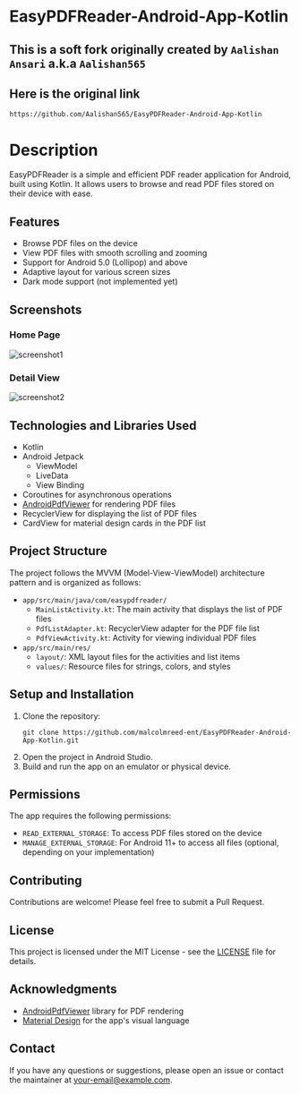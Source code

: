 # EasyPDFReader-Android-App-Kotlin
## This is a soft fork originally created by `Aalishan Ansari` a.k.a `Aalishan565`
## Here is the original link 
`https://github.com/Aalishan565/EasyPDFReader-Android-App-Kotlin`

# Description
EasyPDFReader is a simple and efficient PDF reader application for Android, built using Kotlin. It allows users to browse and read PDF files stored on their device with ease.

## Features

- Browse PDF files on the device
- View PDF files with smooth scrolling and zooming
- Support for Android 5.0 (Lollipop) and above
- Adaptive layout for various screen sizes
- Dark mode support (not implemented yet)

## Screenshots

### Home Page
![screenshot1](screenshot1.png)

### Detail View
![screenshot2](screenshot2.png)

## Technologies and Libraries Used

- Kotlin
- Android Jetpack
  - ViewModel
  - LiveData
  - View Binding
- Coroutines for asynchronous operations
- [AndroidPdfViewer](https://github.com/barteksc/AndroidPdfViewer) for rendering PDF files
- RecyclerView for displaying the list of PDF files
- CardView for material design cards in the PDF list

## Project Structure

The project follows the MVVM (Model-View-ViewModel) architecture pattern and is organized as follows:

- `app/src/main/java/com/easypdfreader/`
  - `MainListActivity.kt`: The main activity that displays the list of PDF files
  - `PdfListAdapter.kt`: RecyclerView adapter for the PDF file list
  - `PdfViewActivity.kt`: Activity for viewing individual PDF files
- `app/src/main/res/`
  - `layout/`: XML layout files for the activities and list items
  - `values/`: Resource files for strings, colors, and styles

## Setup and Installation

1. Clone the repository:
   ```
   git clone https://github.com/malcolmreed-ent/EasyPDFReader-Android-App-Kotlin.git
   ```
2. Open the project in Android Studio.
3. Build and run the app on an emulator or physical device.

## Permissions

The app requires the following permissions:

- `READ_EXTERNAL_STORAGE`: To access PDF files stored on the device
- `MANAGE_EXTERNAL_STORAGE`: For Android 11+ to access all files (optional, depending on your implementation)

## Contributing

Contributions are welcome! Please feel free to submit a Pull Request.

## License

This project is licensed under the MIT License - see the [LICENSE](LICENSE) file for details.

## Acknowledgments

- [AndroidPdfViewer](https://github.com/barteksc/AndroidPdfViewer) library for PDF rendering
- [Material Design](https://material.io/design) for the app's visual language

## Contact

If you have any questions or suggestions, please open an issue or contact the maintainer at [your-email@example.com](mailto:your-email@example.com).

